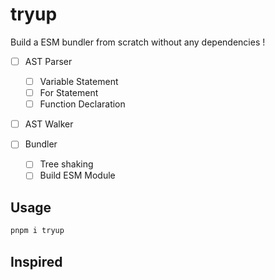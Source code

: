 # tryup

Build a ESM bundler from scratch without any dependencies !

- [ ] AST Parser  
    - [ ] Variable Statement
    - [ ] For Statement
    - [ ] Function Declaration

- [ ] AST Walker

- [ ] Bundler
    - [ ] Tree shaking
    - [ ] Build ESM Module
## Usage

```bash
pnpm i tryup
```


## Inspired




